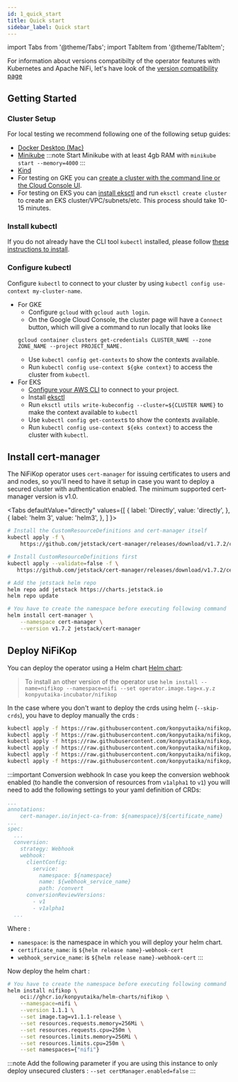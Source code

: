 ```yaml
---
id: 1_quick_start
title: Quick start
sidebar_label: Quick start
---
```


import Tabs from '@theme/Tabs';
import TabItem from '@theme/TabItem';

For information about versions compatibilty of the operator features with Kubernetes and Apache NiFi, let's have look of the [version compatibility page](../4_compatibility_versions)

## Getting Started

### Cluster Setup

For local testing we recommend following one of the following setup guides:

- [Docker Desktop (Mac)](https://docs.docker.com/desktop/kubernetes)
- [Minikube](https://minikube.sigs.k8s.io/docs/start)
  :::note
  Start Minikube with at least 4gb RAM with `minikube start --memory=4000`
  :::
- [Kind](https://kind.sigs.k8s.io/docs/user/quick-start/)
- For testing on GKE you can [create a cluster with the command line or the Cloud Console UI](https://cloud.google.com/kubernetes-engine/docs/how-to/creating-a-zonal-cluster).
- For testing on EKS you can [install eksctl](https://eksctl.io/introduction/) and run `eksctl create cluster` to create an EKS cluster/VPC/subnets/etc. This process should take 10-15 minutes.

### Install kubectl

If you do not already have the CLI tool `kubectl` installed, please follow [these instructions to install](https://kubernetes.io/docs/tasks/tools/).

### Configure kubectl

Configure `kubectl` to connect to your cluster by using `kubectl config use-context my-cluster-name`.

- For GKE
  - Configure `gcloud` with `gcloud auth login`.
  - On the Google Cloud Console, the cluster page will have a `Connect` button, which will give a command to run locally that looks like
  ```console
  gcloud container clusters get-credentials CLUSTER_NAME --zone ZONE_NAME --project PROJECT_NAME.
  ```
  - Use `kubectl config get-contexts` to show the contexts available.
  - Run `kubectl config use-context ${gke context}` to access the cluster from `kubectl`.
- For EKS 
  - [Configure your AWS CLI](https://docs.aws.amazon.com/cli/latest/userguide/cli-chap-configure.html) to connect to your project. 
  - Install [eksctl](https://eksctl.io/introduction/) 
  - Run `eksctl utils write-kubeconfig --cluster=${CLUSTER NAME}` to make the context available to `kubectl` 
  - Use `kubectl config get-context`s to show the contexts available. 
  - Run `kubectl config use-context ${eks context}` to access the cluster with `kubectl`.
  
## Install cert-manager

The NiFiKop operator uses `cert-manager` for issuing certificates to users and and nodes, so you'll need to have it setup in case you want to deploy a secured cluster with authentication enabled. The minimum supported cert-manager version is v1.0.

<Tabs
defaultValue="directly"
values={[
{ label: 'Directly', value: 'directly', },
{ label: 'helm 3', value: 'helm3', },
]
}>
<TabItem value="directly">

```bash
# Install the CustomResourceDefinitions and cert-manager itself
kubectl apply -f \
    https://github.com/jetstack/cert-manager/releases/download/v1.7.2/cert-manager.yaml
```

</TabItem>
<TabItem value="helm3">

```bash
# Install CustomResourceDefinitions first
kubectl apply --validate=false -f \
   https://github.com/jetstack/cert-manager/releases/download/v1.7.2/cert-manager.crds.yaml

# Add the jetstack helm repo
helm repo add jetstack https://charts.jetstack.io
helm repo update

# You have to create the namespace before executing following command
helm install cert-manager \
    --namespace cert-manager \
    --version v1.7.2 jetstack/cert-manager
```

</TabItem>
</Tabs>

## Deploy NiFiKop

You can deploy the operator using a Helm chart [Helm chart](https://github.com/konpyutaika/nifikop/tree/master/helm):

> To install an other version of the operator use `helm install --name=nifikop --namespace=nifi --set operator.image.tag=x.y.z konpyutaika-incubator/nifikop`

In the case where you don't want to deploy the crds using helm (`--skip-crds`), you have to deploy manually the crds :

```bash
kubectl apply -f https://raw.githubusercontent.com/konpyutaika/nifikop/master/config/crd/bases/nifi.konpyutaika.com_nificlusters.yaml
kubectl apply -f https://raw.githubusercontent.com/konpyutaika/nifikop/master/config/crd/bases/nifi.konpyutaika.com_nifiusers.yaml
kubectl apply -f https://raw.githubusercontent.com/konpyutaika/nifikop/master/config/crd/bases/nifi.konpyutaika.com_nifiusergroups.yaml
kubectl apply -f https://raw.githubusercontent.com/konpyutaika/nifikop/master/config/crd/bases/nifi.konpyutaika.com_nifidataflows.yaml
kubectl apply -f https://raw.githubusercontent.com/konpyutaika/nifikop/master/config/crd/bases/nifi.konpyutaika.com_nifiparametercontexts.yaml
kubectl apply -f https://raw.githubusercontent.com/konpyutaika/nifikop/master/config/crd/bases/nifi.konpyutaika.com_nifiregistryclients.yaml
```

:::important Conversion webhook
In case you keep the conversion webhook enabled (to handle the conversion of resources from `v1alpha1` to `v1`)
you will need to add the following settings to your yaml definition of CRDs:

```yaml
...
annotations:
    cert-manager.io/inject-ca-from: ${namespace}/${certificate_name}
...
spec:
  ...
  conversion:
    strategy: Webhook
    webhook:
      clientConfig:
        service:
          namespace: ${namespace}
          name: ${webhook_service_name}
          path: /convert
      conversionReviewVersions:
        - v1
        - v1alpha1
  ...
```

Where :
- `namespace`: is the namespace in which you will deploy your helm chart.
- `certificate_name`: is `${helm release name}-webhook-cert`
- `webhook_service_name`: is `${helm release name}-webhook-cert`
:::

Now deploy the helm chart :

```bash
# You have to create the namespace before executing following command
helm install nifikop \
    oci://ghcr.io/konpyutaika/helm-charts/nifikop \
    --namespace=nifi \
    --version 1.1.1 \
    --set image.tag=v1.1.1-release \
    --set resources.requests.memory=256Mi \
    --set resources.requests.cpu=250m \
    --set resources.limits.memory=256Mi \
    --set resources.limits.cpu=250m \
    --set namespaces={"nifi"}
```

:::note
Add the following parameter if you are using this instance to only deploy unsecured clusters : `--set certManager.enabled=false`
:::